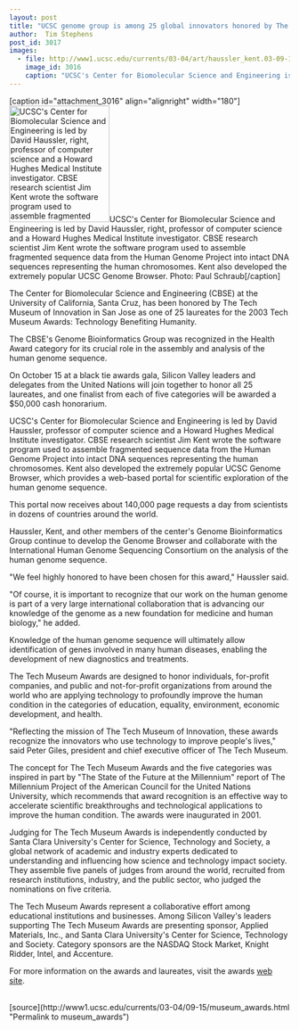 ```yaml
---
layout: post
title: "UCSC genome group is among 25 global innovators honored by The Tech Museum of Innovation"
author:  Tim Stephens
post_id: 3017
images:
  - file: http://www1.ucsc.edu/currents/03-04/art/haussler_kent.03-09-15.180.jpg
    image_id: 3016
    caption: "UCSC's Center for Biomolecular Science and Engineering is led by David Haussler, right, professor of computer science and a Howard Hughes Medical Institute investigator. CBSE research scientist Jim Kent wrote the software program used to assemble fragmented sequence data from the Human Genome Project into intact DNA sequences representing the human chromosomes. Kent also developed the extremely popular UCSC Genome Browser. Photo: Paul Schraub"
---
```


[caption id="attachment_3016" align="alignright" width="180"]<a href="http://localhost/mysite/wp-content/uploads/2003/09/haussler_kent.03-09-15.180.jpg"><img class="size-full wp-image-3016" src="http://localhost/mysite/wp-content/uploads/2003/09/haussler_kent.03-09-15.180.jpg" alt="UCSC's Center for Biomolecular Science and Engineering is led by David Haussler, right, professor of computer science and a Howard Hughes Medical Institute investigator. CBSE research scientist Jim Kent wrote the software program used to assemble fragmented sequence data from the Human Genome Project into intact DNA sequences representing the human chromosomes. Kent also developed the extremely popular UCSC Genome Browser. Photo: Paul Schraub" width="180" height="209" /></a>UCSC's Center for Biomolecular Science and Engineering is led by David Haussler, right, professor of computer science and a Howard Hughes Medical Institute investigator. CBSE research scientist Jim Kent wrote the software program used to assemble fragmented sequence data from the Human Genome Project into intact DNA sequences representing the human chromosomes. Kent also developed the extremely popular UCSC Genome Browser. Photo: Paul Schraub[/caption]
<p>
  The Center for Biomolecular Science and Engineering (CBSE) at the University of California, Santa Cruz, has been honored by The Tech Museum of Innovation in San Jose as one of 25 laureates for the 2003 Tech Museum Awards: Technology Benefiting Humanity.
</p>
<p>
  The CBSE's Genome Bioinformatics Group was recognized in the Health Award category for its crucial role in the assembly and analysis of the human genome sequence.<br>
</p>
<p>
  On October 15 at a black tie awards gala, Silicon Valley leaders and delegates from the United Nations will join together to honor all 25 laureates, and one finalist from each of five categories will be awarded a $50,000 cash honorarium.<br>
</p>
<p>
  UCSC's Center for Biomolecular Science and Engineering is led by David Haussler, professor of computer science and a Howard Hughes Medical Institute investigator. CBSE research scientist Jim Kent wrote the software program used to assemble fragmented sequence data from the Human Genome Project into intact DNA sequences representing the human chromosomes. Kent also developed the extremely popular UCSC Genome Browser, which provides a web-based portal for scientific exploration of the human genome sequence.
</p>
<p>
  This portal now receives about 140,000 page requests a day from scientists in dozens of countries around the world.<br>
</p>
<p>
  Haussler, Kent, and other members of the center's Genome Bioinformatics Group continue to develop the Genome Browser and collaborate with the International Human Genome Sequencing Consortium on the analysis of the human genome sequence.<br>
</p>
<p>
  "We feel highly honored to have been chosen for this award," Haussler said.<br>
</p>
<p>
  "Of course, it is important to recognize that our work on the human genome is part of a very large international collaboration that is advancing our knowledge of the genome as a new foundation for medicine and human biology," he added.<br>
</p>
<p>
  Knowledge of the human genome sequence will ultimately allow identification of genes involved in many human diseases, enabling the development of new diagnostics and treatments.<br>
</p>
<p>
  The Tech Museum Awards are designed to honor individuals, for-profit companies, and public and not-for-profit organizations from around the world who are applying technology to profoundly improve the human condition in the categories of education, equality, environment, economic development, and health.<br>
</p>
<p>
  "Reflecting the mission of The Tech Museum of Innovation, these awards recognize the innovators who use technology to improve people's lives," said Peter Giles, president and chief executive officer of The Tech Museum.<br>
</p>
<p>
  The concept for The Tech Museum Awards and the five categories was inspired in part by "The State of the Future at the Millennium" report of The Millennium Project of the American Council for the United Nations University, which recommends that award recognition is an effective way to accelerate scientific breakthroughs and technological applications to improve the human condition. The awards were inaugurated in 2001.<br>
</p>
<p>
  Judging for The Tech Museum Awards is independently conducted by Santa Clara University's Center for Science, Technology and Society, a global network of academic and industry experts dedicated to understanding and influencing how science and technology impact society. They assemble five panels of judges from around the world, recruited from research institutions, industry, and the public sector, who judged the nominations on five criteria.<br>
</p>
<p>
  The Tech Museum Awards represent a collaborative effort among educational institutions and businesses. Among Silicon Valley's leaders supporting The Tech Museum Awards are presenting sponsor, Applied Materials, Inc., and Santa Clara University's Center for Science, Technology and Society. Category sponsors are the NASDAQ Stock Market, Knight Ridder, Intel, and Accenture.<br>
</p>
<p>
  For more information on the awards and laureates, visit the awards <a href="http://techawards.thetech.org">web site</a>.<br>
  <br>
</p>
[source](http://www1.ucsc.edu/currents/03-04/09-15/museum_awards.html "Permalink to museum_awards")
